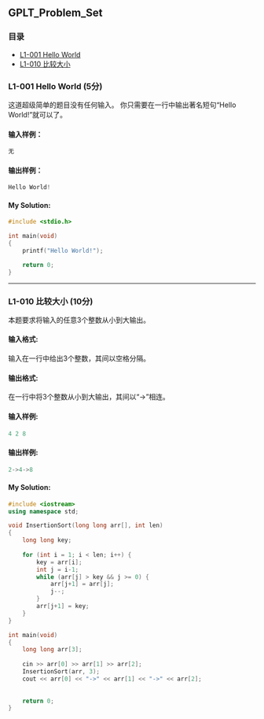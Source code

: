 ## GPLT_Problem_Set

### 目录
* [L1-001 Hello World](#L1-001-Hello-World)
* [L1-010 比较大小](#L1-010-比较大小)


### L1-001 Hello World (5分)

这道超级简单的题目没有任何输入。
你只需要在一行中输出著名短句“Hello World!”就可以了。

#### 输入样例：

```c++
无
```

#### 输出样例：

```c++
Hello World!
```

#### My Solution:

```c++
#include <stdio.h>

int main(void)
{
    printf("Hello World!");

    return 0;
}
```



------



### L1-010 比较大小 (10分)

本题要求将输入的任意3个整数从小到大输出。

#### 输入格式:

输入在一行中给出3个整数，其间以空格分隔。

#### 输出格式:

在一行中将3个整数从小到大输出，其间以“->”相连。

#### 输入样例:

```c++
4 2 8
```

#### 输出样例:

```C++
2->4->8
```
#### My Solution:

```c++
#include <iostream>
using namespace std;

void InsertionSort(long long arr[], int len)
{
	long long key;
	
	for (int i = 1; i < len; i++) {
		key = arr[i];
		int j = i-1;
		while (arr[j] > key && j >= 0) {
			arr[j+1] = arr[j];
			j--;
		}
		arr[j+1] = key;
	}
}

int main(void)
{
	long long arr[3];
	
	cin >> arr[0] >> arr[1] >> arr[2];
	InsertionSort(arr, 3);
	cout << arr[0] << "->" << arr[1] << "->" << arr[2];
	
	
	return 0;
}
```



